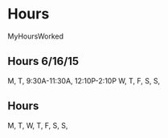 # Hours
MyHoursWorked

## Hours 6/16/15
M,
T, 9:30A-11:30A, 12:10P-2:10P
W,
T,
F,
S,
S,


## Hours
M,
T,
W,
T,
F,
S,
S,

